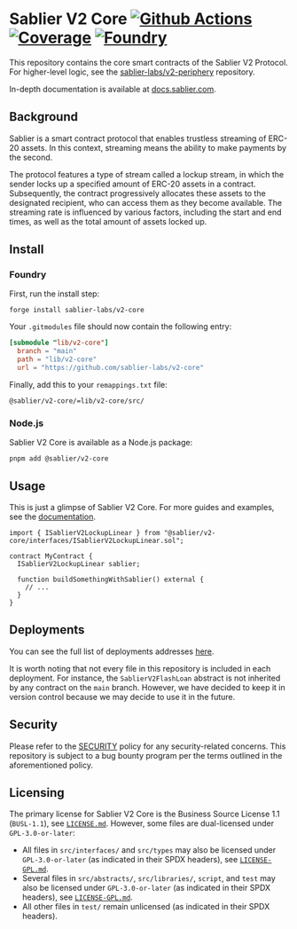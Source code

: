 # Sablier V2 Core [![Github Actions][gha-badge]][gha] [![Coverage][codecov-badge]][codecov] [![Foundry][foundry-badge]][foundry]

[gha]: https://github.com/sablier-labs/v2-core/actions
[gha-badge]: https://github.com/sablier-labs/v2-core/actions/workflows/ci.yml/badge.svg
[codecov]: https://codecov.io/gh/sablier-labs/v2-core
[codecov-badge]: https://codecov.io/gh/sablier-labs/v2-core/branch/main/graph/badge.svg?token=ND1LZOUF2G
[foundry]: https://getfoundry.sh/
[foundry-badge]: https://img.shields.io/badge/Built%20with-Foundry-FFDB1C.svg

This repository contains the core smart contracts of the Sablier V2 Protocol. For higher-level logic, see the
[sablier-labs/v2-periphery](https://github.com/sablier-labs/v2-periphery) repository.

In-depth documentation is available at [docs.sablier.com](https://docs.sablier.com).

## Background

Sablier is a smart contract protocol that enables trustless streaming of ERC-20 assets. In this context, streaming means
the ability to make payments by the second.

The protocol features a type of stream called a lockup stream, in which the sender locks up a specified amount of ERC-20
assets in a contract. Subsequently, the contract progressively allocates these assets to the designated recipient, who
can access them as they become available. The streaming rate is influenced by various factors, including the start and
end times, as well as the total amount of assets locked up.

## Install

### Foundry

First, run the install step:

```shell
forge install sablier-labs/v2-core
```

Your `.gitmodules` file should now contain the following entry:

```toml
[submodule "lib/v2-core"]
  branch = "main"
  path = "lib/v2-core"
  url = "https://github.com/sablier-labs/v2-core"
```

Finally, add this to your `remappings.txt` file:

```text
@sablier/v2-core/=lib/v2-core/src/
```

### Node.js

Sablier V2 Core is available as a Node.js package:

```shell
pnpm add @sablier/v2-core
```

## Usage

This is just a glimpse of Sablier V2 Core. For more guides and examples, see the
[documentation](https://docs.sablier.com).

```solidity
import { ISablierV2LockupLinear } from "@sablier/v2-core/interfaces/ISablierV2LockupLinear.sol";

contract MyContract {
  ISablierV2LockupLinear sablier;

  function buildSomethingWithSablier() external {
    // ...
  }
}
```

## Deployments

You can see the full list of deployments addresses [here](https://docs.sablier.com).

It is worth noting that not every file in this repository is included in each deployment. For instance, the
`SablierV2FlashLoan` abstract is not inherited by any contract on the `main` branch. However, we have decided to keep it
in version control because we may decide to use it in the future.

## Security

Please refer to the [SECURITY](./SECURITY.md) policy for any security-related concerns. This repository is subject to a
bug bounty program per the terms outlined in the aforementioned policy.

## Licensing

The primary license for Sablier V2 Core is the Business Source License 1.1 (`BUSL-1.1`), see
[`LICENSE.md`](./LICENSE.md). However, some files are dual-licensed under `GPL-3.0-or-later`:

- All files in `src/interfaces/` and `src/types` may also be licensed under `GPL-3.0-or-later` (as indicated in their
  SPDX headers), see [`LICENSE-GPL.md`](./GPL-LICENSE.md).
- Several files in `src/abstracts/`, `src/libraries/`, `script`, and `test` may also be licensed under
  `GPL-3.0-or-later` (as indicated in their SPDX headers), see [`LICENSE-GPL.md`](./GPL-LICENSE.md).
- All other files in `test/` remain unlicensed (as indicated in their SPDX headers).
